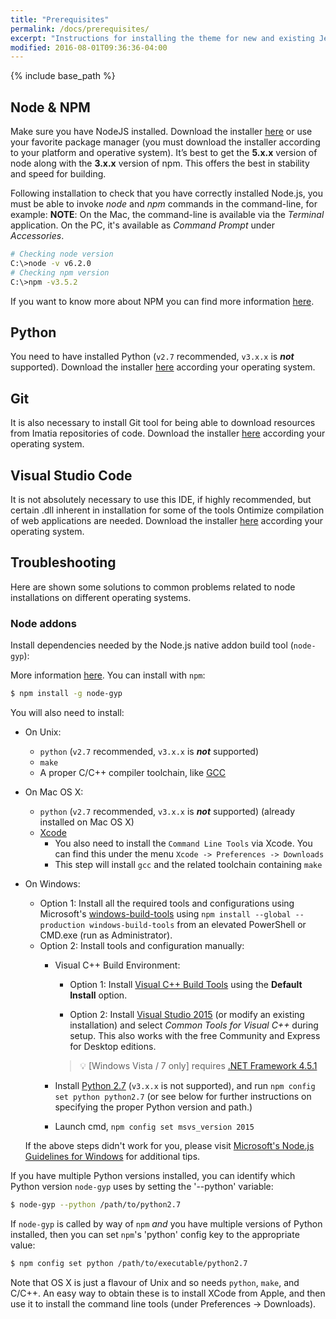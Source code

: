 ```yaml
---
title: "Prerequisites"
permalink: /docs/prerequisites/
excerpt: "Instructions for installing the theme for new and existing Jekyll based sites."
modified: 2016-08-01T09:36:36-04:00
---
```


{% include base_path %}

## Node & NPM ##

Make sure you have NodeJS installed. Download the installer [here](http://nodejs.org/) or use your favorite package manager (you must download the installer according to your platform and operative system). It’s best to get the **5.x.x** version of node along with the **3.x.x** version of npm. This offers the best in stability and speed for building.

Following installation to check that you have correctly installed Node.js, you must be able to invoke *node* and *npm* commands in the command-line, for example:
**NOTE**: On the Mac, the command-line is available via the *Terminal* application. On the PC, it's available as *Command Prompt* under *Accessories*.

```bash
# Checking node version 
C:\>node -v v6.2.0
# Checking npm version
C:\>npm -v3.5.2
```

If you want to know more about NPM you can find more information [here](https://docs.npmjs.com/getting-started/what-is-npm). 


## Python ##

You need to have installed Python (`v2.7` recommended, `v3.x.x` is __*not*__ supported). Download the installer [here](https://www.python.org/downloads/) according your operating system.


## Git ##

It is also necessary to install Git tool for being able to download resources from Imatia repositories of code. Download the installer [here](https://git-scm.com/downloads) according your operating system.


## Visual Studio Code ##

It is not absolutely necessary to use this IDE, if highly recommended, but certain .dll inherent in installation for some of the tools Ontimize compilation of web applications are needed. Download the installer [here](https://code.visualstudio.com/download/) according your operating system.


## Troubleshooting ##

Here are shown some solutions to common problems related to node installations on different operating systems.

### Node addons ###

Install dependencies needed by the Node.js native addon build tool (`node-gyp`):

More information [here](https://github.com/nodejs/node-gyp).
You can install with `npm`:

``` bash
$ npm install -g node-gyp
```

You will also need to install:

  * On Unix:
    * `python` (`v2.7` recommended, `v3.x.x` is __*not*__ supported)
    * `make`
    * A proper C/C++ compiler toolchain, like [GCC](https://gcc.gnu.org)
  * On Mac OS X:
    * `python` (`v2.7` recommended, `v3.x.x` is __*not*__ supported) (already installed on Mac OS X)
    * [Xcode](https://developer.apple.com/xcode/download/)
      * You also need to install the `Command Line Tools` via Xcode. You can find this under the menu `Xcode -> Preferences -> Downloads`
      * This step will install `gcc` and the related toolchain containing `make`
  * On Windows:
    * Option 1: Install all the required tools and configurations using Microsoft's [windows-build-tools](https://github.com/felixrieseberg/windows-build-tools) using `npm install --global --production windows-build-tools` from an elevated PowerShell or CMD.exe (run as Administrator).
    * Option 2: Install tools and configuration manually:
      * Visual C++ Build Environment:
        * Option 1: Install [Visual C++ Build Tools](http://landinghub.visualstudio.com/visual-cpp-build-tools) using the **Default Install** option.

        * Option 2: Install [Visual Studio 2015](https://www.visualstudio.com/products/visual-studio-community-vs) (or modify an existing installation) and select *Common Tools for Visual C++* during setup. This also works with the free Community and Express for Desktop editions.

        > :bulb: [Windows Vista / 7 only] requires [.NET Framework 4.5.1](http://www.microsoft.com/en-us/download/details.aspx?id=40773)

      * Install [Python 2.7](https://www.python.org/downloads/) (`v3.x.x` is not supported), and run `npm config set python python2.7` (or see below for further instructions on specifying the proper Python version and path.)
      * Launch cmd, `npm config set msvs_version 2015`

    If the above steps didn't work for you, please visit [Microsoft's Node.js Guidelines for Windows](https://github.com/Microsoft/nodejs-guidelines/blob/master/windows-environment.md#compiling-native-addon-modules) for additional tips.

If you have multiple Python versions installed, you can identify which Python
version `node-gyp` uses by setting the '--python' variable:

``` bash
$ node-gyp --python /path/to/python2.7
```

If `node-gyp` is called by way of `npm` *and* you have multiple versions of
Python installed, then you can set `npm`'s 'python' config key to the appropriate
value:

``` bash
$ npm config set python /path/to/executable/python2.7
```

Note that OS X is just a flavour of Unix and so needs `python`, `make`, and C/C++.
An easy way to obtain these is to install XCode from Apple,
and then use it to install the command line tools (under Preferences -> Downloads).
